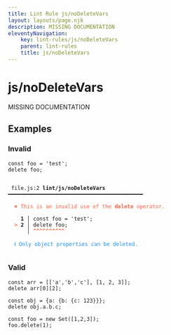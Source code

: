 ```yaml
---
title: Lint Rule js/noDeleteVars
layout: layouts/page.njk
description: MISSING DOCUMENTATION
eleventyNavigation:
	key: lint-rules/js/noDeleteVars
	parent: lint-rules
	title: js/noDeleteVars
---
```


# js/noDeleteVars

MISSING DOCUMENTATION

<!-- EVERYTHING BELOW IS AUTOGENERATED. SEE SCRIPTS FOLDER FOR UPDATE SCRIPTS hash(40c39a0c2def57d9b5b3314a9857c54664c3a3c7) -->

## Examples
### Invalid
<pre class="language-text"><code class="language-text"><span class="token keyword">const</span> <span class="token variable">foo</span> <span class="token operator">=</span> <span class="token string">&apos;test&apos;</span><span class="token punctuation">;</span>
<span class="token keyword">delete</span> <span class="token variable">foo</span><span class="token punctuation">;</span></code></pre>
<pre class="language-text"><code class="language-text">
 <span style="text-decoration-style: dotted;">file.js:2</span> <strong>lint/js/noDeleteVars</strong> ━━━━━━━━━━━━━━━━━━━━━━━━━━━━━━━━━━━━━━━━━━━

  <strong><span style="color: Tomato;">✖ </span></strong><span style="color: Tomato;">This is an invalid use of the </span><span style="color: Tomato;"><strong>delete</strong></span><span style="color: Tomato;"> operator.</span>

  <strong>  1</strong><strong> │ </strong><span class="token keyword">const</span> <span class="token variable">foo</span> <span class="token operator">=</span> <span class="token string">&apos;test&apos;</span><span class="token punctuation">;</span>
  <strong><span style="color: Tomato;">&gt;</span></strong><strong> 2</strong><strong> │ </strong><span class="token keyword">delete</span> <span class="token variable">foo</span><span class="token punctuation">;</span>
     <strong> │ </strong><span style="color: Tomato;"><strong>^</strong></span><span style="color: Tomato;"><strong>^</strong></span><span style="color: Tomato;"><strong>^</strong></span><span style="color: Tomato;"><strong>^</strong></span><span style="color: Tomato;"><strong>^</strong></span><span style="color: Tomato;"><strong>^</strong></span><span style="color: Tomato;"><strong>^</strong></span><span style="color: Tomato;"><strong>^</strong></span><span style="color: Tomato;"><strong>^</strong></span><span style="color: Tomato;"><strong>^</strong></span>

  <strong><span style="color: DodgerBlue;">ℹ </span></strong><span style="color: DodgerBlue;">Only object properties can be deleted.</span>

</code></pre>
### Valid
<pre class="language-text"><code class="language-text"><span class="token keyword">const</span> <span class="token variable">arr</span> <span class="token operator">=</span> <span class="token punctuation">[</span><span class="token punctuation">[</span><span class="token string">&apos;a&apos;</span><span class="token punctuation">,</span><span class="token string">&apos;b&apos;</span><span class="token punctuation">,</span><span class="token string">&apos;c&apos;</span><span class="token punctuation">]</span><span class="token punctuation">,</span> <span class="token punctuation">[</span><span class="token number">1</span><span class="token punctuation">,</span> <span class="token number">2</span><span class="token punctuation">,</span> <span class="token number">3</span><span class="token punctuation">]</span><span class="token punctuation">]</span><span class="token punctuation">;</span>
<span class="token keyword">delete</span> <span class="token variable">arr</span><span class="token punctuation">[</span><span class="token number">0</span><span class="token punctuation">]</span><span class="token punctuation">[</span><span class="token number">2</span><span class="token punctuation">]</span><span class="token punctuation">;</span></code></pre>
<pre class="language-text"><code class="language-text"><span class="token keyword">const</span> <span class="token variable">obj</span> <span class="token operator">=</span> <span class="token punctuation">{</span><span class="token variable">a</span><span class="token punctuation">:</span> <span class="token punctuation">{</span><span class="token variable">b</span><span class="token punctuation">:</span> <span class="token punctuation">{</span><span class="token variable">c</span><span class="token punctuation">:</span> <span class="token number">123</span><span class="token punctuation">}</span><span class="token punctuation">}</span><span class="token punctuation">}</span><span class="token punctuation">;</span>
<span class="token keyword">delete</span> <span class="token variable">obj</span><span class="token punctuation">.</span><span class="token variable">a</span><span class="token punctuation">.</span><span class="token variable">b</span><span class="token punctuation">.</span><span class="token variable">c</span><span class="token punctuation">;</span></code></pre>
<pre class="language-text"><code class="language-text"><span class="token keyword">const</span> <span class="token variable">foo</span> <span class="token operator">=</span> <span class="token keyword">new</span> <span class="token function">Set</span><span class="token punctuation">(</span><span class="token punctuation">[</span><span class="token number">1</span><span class="token punctuation">,</span><span class="token number">2</span><span class="token punctuation">,</span><span class="token number">3</span><span class="token punctuation">]</span><span class="token punctuation">)</span><span class="token punctuation">;</span>
<span class="token variable">foo</span><span class="token punctuation">.</span><span class="token keyword">delete</span><span class="token punctuation">(</span><span class="token number">1</span><span class="token punctuation">)</span><span class="token punctuation">;</span></code></pre>

